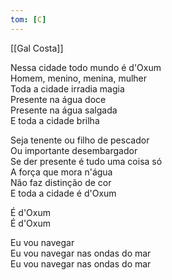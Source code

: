 ```yaml
---
tom: [C]
---
```


[[Gal Costa]]

Nessa cidade todo mundo é d'Oxum  
Homem, menino, menina, mulher  
Toda a cidade irradia magia  
Presente na água doce  
Presente na água salgada  
E toda a cidade brilha  

Seja tenente ou filho de pescador  
Ou importante desembargador  
Se der presente é tudo uma coisa só  
A força que mora n'água  
Não faz distinção de cor  
E toda a cidade é d'Oxum  

É d'Oxum  
É d'Oxum  

Eu vou navegar  
Eu vou navegar nas ondas do mar  
Eu vou navegar nas ondas do mar  
